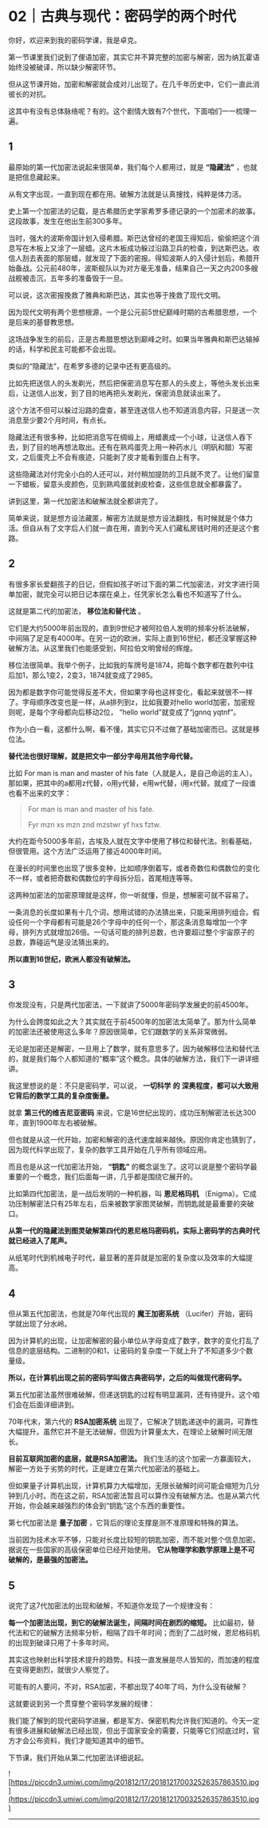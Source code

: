 # 02｜古典与现代：密码学的两个时代

你好，欢迎来到我的密码学课，我是卓克。

第一节课里我们说到了俚语加密，其实它并不算完整的加密与解密，因为纳瓦霍语始终没被破译，所以缺少解密环节。

但从这节课开始，加密和解密就会成对儿出现了。在几千年历史中，它们一直此消彼长的对抗。

这其中有没有总体脉络呢？有的。这个剧情大致有7个世代，下面咱们一一梳理一遍。

## 1

最原始的第一代加密法说起来很简单，我们每个人都用过，就是 **“隐藏法”** ，也就是把信息藏起来。

从有文字出现，一直到现在都在用。破解方法就是认真搜找，纯粹是体力活。

史上第一个加密法的记载，是古希腊历史学家希罗多德记录的一个加密术的故事。这段故事，发生在他出生前300多年。

当时，强大的波斯帝国计划入侵希腊。斯巴达曾经的老国王得知后，偷偷把这个消息写在木板上又涂了一层蜡。这片木板成功躲过沿路卫兵的检查，到达斯巴达。收信人刮去表面的那层蜡，就发现了下面的密报。得知波斯人的入侵计划后，希腊开始备战。公元前480年，波斯舰队以为对方毫无准备，结果自己一天之内200多艘战舰被击沉，五年多的准备毁于一旦。

可以说，这次密报挽救了雅典和斯巴达，其实也等于挽救了现代文明。

因为现代文明有两个思想根源，一个是公元前5世纪巅峰时期的古希腊思想，一个是后来的基督教思想。

这场战争发生的前后，正是古希腊思想达到巅峰之时。如果当年雅典和斯巴达输掉的话，科学和民主可能都不会出现。

类似的“隐藏法”，在希罗多德的记录中还有更高级的。

比如先把送信人的头发剃光，然后把保密消息写在那人的头皮上，等他头发长出来后，让送信人出发，到了目的地再把头发剃光，保密消息就读出来了。

这个方法不但可以躲过沿路的盘查，甚至连送信人也不知道消息内容，只是送一次消息至少要2个月时间，有点长。

隐藏法还有很多种，比如把消息写在绸缎上，用蜡裹成一个小球，让送信人吞下去，到了目的地再想法取出。还有在熟鸡蛋壳上用一种药水儿（明矾和醋）写密文，之后蛋壳上不会有痕迹，只能剥了皮才能看到蛋白上有字。

这些隐藏法对付完全小白的人还可以，对付稍加提防的卫兵就不灵了。让他们留意一下蜡板，留意头皮颜色，见到熟鸡蛋就剥皮检查，这些信息就全都暴露了。

讲到这里，第一代加密法和破解法就全都讲完了。

简单来说，就是想方设法藏匿，解密方法就是想方设法翻找，有时候就是个体力活。但自从有了文字后人们就一直在用，直到今天人们藏私房钱时用的还是这个套路。

## 2

有很多家长爱翻孩子的日记，但假如孩子听过下面的第二代加密法，对文字进行简单加密，就完全可以把日记本摆在桌上，任凭家长怎么看也不知道写了什么。

这就是第二代的加密法， **移位法和替代法** 。

它们是大约5000年前出现的，直到9世纪才被阿拉伯人发明的频率分析法破解，中间隔了足足有4000年。在另一边的欧洲，实际上直到16世纪，都还没掌握这种破解方法。从这里我们也能感受到，阿拉伯文明曾经的辉煌。

移位法很简单。我举个例子，比如我的车牌号是1874，把每个数字都在数列中往后加1，那么1变2，2变3，1874就变成了2985。

因为都是数字你可能觉得反差不大，但如果字母也这样变化，看起来就很不一样了。字母顺序改变也是一样，从a排列到z，比如我要对hello world加密，加密规则呢，是每个字母都向后移动2位， “hello world”就变成了“jgnnq yqtnf”。

作为小白一看，这都什么啊，看不懂，其实它只不过做了基础加密而已。这就是移位法。

 **替代法也很好理解，就是把文中一部分字母用其他字母代替。**

比如 For man is man and master of his fate（人就是人，是自己命运的主人）。那如果，把其中的a都用z代替，o用y代替，e用w代替，i用x代替。就成了一段谁也看不出来的文字：

> For man is man and master of his fate.
> 
> Fyr mzn xs mzn znd mzstwr yf hxs fztw.

大约在距今5000多年前，古埃及人就在文字中使用了移位和替代法。别看基础，但很管用。这个方法广泛运用了接近4000年时间。

在漫长的时间里也出现了很多变种，比如顺序倒着写，或者奇数位和偶数位的变化不一样，或者把奇数和偶数位的字母拆分后，首尾相连等等。

这两种加密法的加密原理就是这样，你一听就懂，但是，想解密可就不容易了。

一条消息的长度如果有十几个词，想用试错的办法猜出来，只能采用排列组合。假设任何一个字母都有可能是26个字母中的任何一个，那这条消息每增加一个字母，排列方式就增加26倍。一句话可能的排列总数，也许要超过整个宇宙原子的总数，靠碰运气是没法猜出来的。

 **所以直到16世纪，欧洲人都没有破解法。**

## 3

你发现没有，只是两代加密法，一下就讲了5000年密码学发展史的前4500年。

为什么会跨度如此之大？其实就在于前4500年的加密法太简单了。那为什么简单的加密法还被使用这么多年？原因很简单，它们跟数学的关系非常微弱。

无论是加密还是解密，一旦用上了数学，就有意思多了。因为破解移位法和替代法的，就是我们每个人都知道的“概率”这个概念。具体的破解方法，我们下一讲详细讲。

我这里想说的是：不只是密码学，可以说， **一切科学**  **的**  **深奥程度，都可以大致用它背后的数学工具的复杂度衡量。**

就拿 **第三代的维吉尼亚密码** 来说，它是16世纪出现的，成功压制解密法长达300年，直到1900年左右被破解。

但也就是从这一代开始，加密和解密的迭代速度越来越快。原因你肯定也猜到了，因为现代科学出现了，复杂的数学工具开始在几乎所有领域应用。

而且也是从这一代加密法开始， **“钥匙”** 的概念诞生了。这可以说是整个密码学最重要的一个概念，我们后面每一讲，几乎都是围绕它展开的。

比如第四代加密法，是一战后发明的一种机器，叫 **恩尼格玛机** （Enigma）。它成功压制解密法只有25年左右，后来被数学家图灵破解，而钥匙就是最重要的突破口。

 **从第一代的隐藏法到图灵破解第四代的恩尼格玛密码机，实际上密码学的古典时代就已经进入了尾声。**

从纸笔时代到机械电子时代，最显著的差异就是加密的复杂度以及效率的大幅提高。

## 4

但从第五代加密法，也就是70年代出现的 **魔王加密系统** （Lucifer）开始，密码学就出现了分水岭。

因为计算机的出现，让加密解密的最小单位从字母变成了数字，数字的变化打乱了信息的底层结构。二进制的0和1，让密码的复杂度一下就上升了不知道多少个数量级。

 **所以，在计算机出现之前的密码学叫做古典密码学，之后的叫做现代密码学。**

第五代加密法虽然很难破解，但递送钥匙的过程有明显漏洞，还有待提升。这个咱们会在后面详细讲到。

70年代末，第六代的 **RSA加密系统** 出现了，它解决了钥匙递送中的漏洞，可靠性大幅提升。虽然它并不是无法破解，但因为计算量太大，在理论上破解时间无限长。

 **目前互联网加密的底层，就是RSA加密法。** 我们生活的这个加密一方赢面较大，解密一方处于劣势的时代，正是建立在第六代加密法的基础上。

但如果量子计算机出现，计算机算力大幅增加，无限长破解时间可能会缩短为几分钟到几小时。而在这之前，RSA加密法暂且可以算作没有破解方法。也是从第六代开始，你会越来越强烈的体会到“钥匙”这个东西的重要性。

第七代加密法是 **量子加密** ，它背后的理论支撑是测不准原理和特殊的算法。

当前因为技术水平不够，只能对长度比较短的钥匙加密，而不能对整个信息加密。据说在一些国家的高级保密单位已经开始使用。 **它从物理学和数学原理上是不可破解的，是最强的加密法。**

## 5

说完了这7代加密法的出现和破解，不知道你发现了一个规律没有：

 **每一个加密法出现，到它的破解法诞生，间隔时间在剧烈的缩短。** 比如最初，替代法和它的破解方法频率分析，相隔了四千年时间；而到了二战时候，恩尼格码机的出现到破译只用了十多年时间。

其实这也映射出科学技术提升的趋势。科技一直发展是尽人皆知的，而加速的程度在变得更剧烈，就很少人察觉了。

可能有的人要问，不对，RSA加密，不都出现了40年了吗，为什么没有破解？

这就要说到另一个贯穿整个密码学发展的规律：

我们能了解到的现代密码学进展，都是军方、保密机构允许我们知道的。今天一定有很多进展和破解法已经出现，但出于国家安全的需要，只能等它们彻底过时，官方才会公布资料，我们才能知道其中的细节。

下节课，我们开始从第二代加密法详细说起。

![https://piccdn3.umiwi.com/img/201812/17/201812170032526357863510.jpg](https://piccdn3.umiwi.com/img/201812/17/201812170032526357863510.jpg)

---
